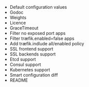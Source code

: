 * Default configuration values
* Godoc
* Weights
* Licence
* GraceTimeout
* Filter no exposed port apps
* Filter træfik.enabled=false apps
* Add træfik.indlude all/enabled policy
* SSL frontend support
* SSL backends support
* Etcd support
* Consul support
* Kubernetes support
* Smart configuration diff
* README

